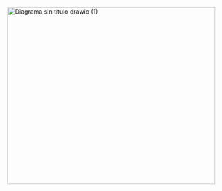 <img width="481" height="411" alt="Diagrama sin título drawio (1)" src="https://github.com/user-attachments/assets/eddf9e6f-2fa2-46c8-becd-ecca44413aa9" />
